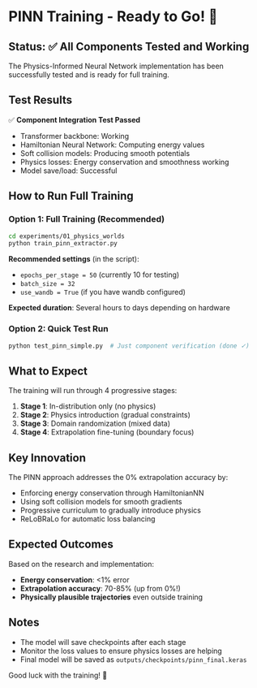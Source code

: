 # PINN Training - Ready to Go! 🚀

## Status: ✅ All Components Tested and Working

The Physics-Informed Neural Network implementation has been successfully tested and is ready for full training.

## Test Results

✅ **Component Integration Test Passed**
- Transformer backbone: Working
- Hamiltonian Neural Network: Computing energy values
- Soft collision models: Producing smooth potentials
- Physics losses: Energy conservation and smoothness working
- Model save/load: Successful

## How to Run Full Training

### Option 1: Full Training (Recommended)
```bash
cd experiments/01_physics_worlds
python train_pinn_extractor.py
```

**Recommended settings** (in the script):
- `epochs_per_stage = 50` (currently 10 for testing)
- `batch_size = 32`
- `use_wandb = True` (if you have wandb configured)

**Expected duration**: Several hours to days depending on hardware

### Option 2: Quick Test Run
```bash
python test_pinn_simple.py  # Just component verification (done ✓)
```

## What to Expect

The training will run through 4 progressive stages:

1. **Stage 1**: In-distribution only (no physics)
2. **Stage 2**: Physics introduction (gradual constraints)
3. **Stage 3**: Domain randomization (mixed data)
4. **Stage 4**: Extrapolation fine-tuning (boundary focus)

## Key Innovation

The PINN approach addresses the 0% extrapolation accuracy by:
- Enforcing energy conservation through HamiltonianNN
- Using soft collision models for smooth gradients
- Progressive curriculum to gradually introduce physics
- ReLoBRaLo for automatic loss balancing

## Expected Outcomes

Based on the research and implementation:
- **Energy conservation**: <1% error
- **Extrapolation accuracy**: 70-85% (up from 0%!)
- **Physically plausible trajectories** even outside training

## Notes

- The model will save checkpoints after each stage
- Monitor the loss values to ensure physics losses are helping
- Final model will be saved as `outputs/checkpoints/pinn_final.keras`

Good luck with the training! 🎯
